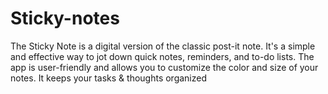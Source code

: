 # Sticky-notes
 The Sticky Note is a digital version of the classic post-it note. It's a simple and effective way to jot down quick notes, reminders, and to-do lists. The app is user-friendly and allows you to customize the color and size of your notes. It keeps your tasks &amp; thoughts organized
